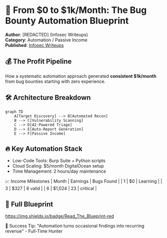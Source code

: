 # 🚀 From $0 to $1k/Month: The Bug Bounty Automation Blueprint

**Author**: [REDACTED] (Infosec Writeups)  
**Category**: Automation / Passive Income  
**Published**: [Infosec Writeups](https://infosecwriteups.com/from-zero-to-1000-month-bug-bounty-automation-blueprint-c408bce3e943)  

## 💰 The Profit Pipeline
How a systematic automation approach generated **consistent $1k/month** from bug bounties starting with zero experience.

## 🛠️ Architecture Breakdown
```
graph TD
    A[Target Discovery] --> B[Automated Recon]
    B --> C[Vulnerability Scanning]
    C --> D[AI-Powered Triage]
    D --> E[Auto-Report Generation]
    E --> F[Passive Income]
```

## 🔥 Key Automation Stack
- Low-Code Tools: Burp Suite + Python scripts  
- Cloud Scaling: $5/month DigitalOcean setup  
- Time Management: 2 hours/day maintenance

📈 Income Milestones
| Month	| Earnings	| Bugs Found | 
| 1	| $0	| Learning | 
| 3	| $327	| 8 valid | 
| 6 | 	$1,024 | 	23 |  critical | 

## 📜 Full Blueprint
https://img.shields.io/badge/Read_The_Blueprint-red

🌟 Success Tip: "Automation turns occasional findings into recurring revenue" - Full-Time Hunter
